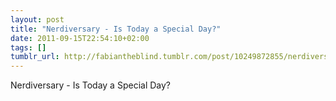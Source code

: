 ```yaml
---
layout: post
title: "Nerdiversary - Is Today a Special Day?"
date: 2011-09-15T22:54:10+02:00
tags: []
tumblr_url: http://fabiantheblind.tumblr.com/post/10249872855/nerdiversary-is-today-a-special-day
---
```

Nerdiversary - Is Today a Special Day?
